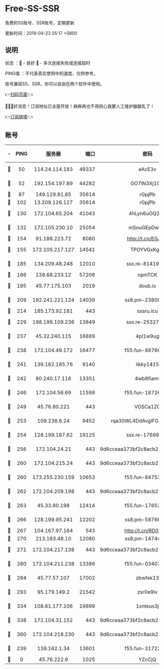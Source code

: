 # Free-SS-SSR

免费的SS账号、SSR账号，定期更新

更新时间：2019-04-23 05:17 +0800

## 说明

状态     ：🙂 - 良好 🙁 - 多次连接失败或连接超时

PING值   ：不代表真实使用中的速度，仅供参考。

账号兼容SS、SSR，你可以自由在两个软件中使用。

👉[扫码页面](https://liesauer.github.io/Free-SS-SSR/)👈

🎉🎉🎉好消息！订阅地址已全面开放！麻麻再也不用担心我要人工维护酸酸乳了！

👉[订阅链接](https://www.liesauer.net/yogurt/subscribe?ACCESS_TOKEN=DAYxR3mMaZAsaqUb)👈

## 账号

|-|PING|服务器|端口|密码|加密方式|区域|
|:----:|:----:|:-----:|-----:|:----:|:----:|:----:|
|🙂|50|114.24.114.183|49337|eAcE3v|chacha20-ietf|TW|
|🙂|52|192.154.197.89|44282|GO7lN3Xj108j|aes-256-cfb|US|
|🙂|87|149.129.81.85|35614|rGpjPb|rc4-md5|HK|
|🙂|102|13.209.126.127|35614|rGpjPb|rc4-md5|KR|
|🙂|130|172.104.65.204|41043|4hLyn6uOQ3hU|aes-256-cfb|JP|
|🙂|132|172.105.230.10|25054|mSouGEpDwrzu|aes-256-cfb|JP|
|🙂|154|91.188.223.72|8080|http://t.cn/EGJIyrl|rc4-md5|RU|
|🙂|155|172.105.217.127|14541|TPOYVGxKglpi|aes-256-cfb|JP|
|🙂|185|134.209.48.248|12010|ssx.re-81419250|aes-256-cfb|US|
|🙂|186|138.68.233.12|57206|npmTCK|rc4-md5|US|
|🙂|195|45.77.175.103|2019|doub.io|aes-128-ctr|SG|
|🙂|209|192.241.221.124|14039|ss8.pm-23808367|aes-256-cfb|US|
|🙂|214|185.173.92.181|443|sssru.icu|rc4-md5|RU|
|🙂|229|198.199.109.236|13849|ssx.re-25327001|aes-256-cfb|US|
|🙂|237|45.32.240.115|16889|4pl1w9ug|aes-256-cfb|AU|
|🙂|238|172.104.49.172|16477|f55.fun-89766175|aes-256-cfb|SG|
|🙂|241|139.162.185.76|9140|likky1415|aes-256-cfb|DE|
|🙂|242|80.240.17.116|13351|4wb8fiamf|aes-256-cfb|DE|
|🙂|246|172.104.56.69|11598|f55.fun-18726440|aes-256-cfb|SG|
|🙂|249|45.76.80.221|443|VOSCa1ZG|aes-256-cfb|DE|
|🙂|253|109.238.6.24|9452|rqa30WL4DdAvgIFG6Fs3znzTa|aes-256-cfb|FR|
|🙂|254|128.199.187.62|19125|ssx.re-17699108|aes-256-cfb|SG|
|🙂|256|172.104.24.21|443|9d6cceaa373bf2c8acb22e60b6a58be6|aes-256-cfb|US|
|🙂|260|172.104.215.24|443|9d6cceaa373bf2c8acb22e60b6a58be6|aes-256-cfb|US|
|🙂|260|173.255.230.159|10653|f55.fun-84753420|aes-256-cfb|US|
|🙂|262|172.104.209.198|443|9d6cceaa373bf2c8acb22e60b6a58be6|aes-256-cfb|US|
|🙂|263|45.33.80.198|12414|f55.fun-17652829|aes-256-cfb|US|
|🙂|266|128.199.95.241|12202|ss8.pm-58766684|aes-256-cfb|SG|
|🙂|267|104.167.97.164|543|http://t.cn/RD0D7sx|rc4-md5|CA|
|🙂|270|213.183.48.10|12080|ss8.pm-14744177|rc4-md5|RU|
|🙂|271|172.104.217.138|443|9d6cceaa373bf2c8acb22e60b6a58be6|aes-256-cfb|US|
|🙂|280|172.104.211.238|13386|f55.fun-03407561|aes-256-cfb|US|
|🙂|284|45.77.57.107|17002|zbwfek13|aes-256-cfb|GB|
|🙂|293|95.179.149.2|21542|zsr0e9iv|aes-256-cfb|NL|
|🙂|334|108.61.177.106|19899|1xnteus3j|aes-256-cfb|FR|
|🙂|338|172.104.31.152|443|9d6cceaa373bf2c8acb22e60b6a58be6|aes-256-cfb|US|
|🙂|360|172.104.218.230|443|9d6cceaa373bf2c8acb22e60b6a58be6|aes-256-cfb|US|
|🙂|239|139.162.1.34|13601|f55.fun-31722163|aes-256-cfb|SG|
|🙁|0|45.76.222.9|1025|YZcCjQ|rc4-md5|JP|
